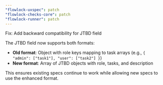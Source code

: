 ```yaml
---
"flowlock-uxspec": patch
"flowlock-checks-core": patch
"flowlock-runner": patch
---
```


Fix: Add backward compatibility for JTBD field

The JTBD field now supports both formats:
- **Old format**: Object with role keys mapping to task arrays (e.g., `{ "admin": ["task1"], "user": ["task2"] }`)
- **New format**: Array of JTBD objects with role, tasks, and description

This ensures existing specs continue to work while allowing new specs to use the enhanced format.
